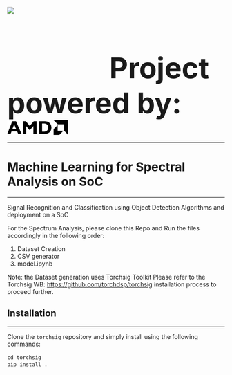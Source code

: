 <p align="left">
    <picture>
        <img src="https://www.strath.ac.uk/media/1newwebsite/documents/brand/strath_main.jpg" width="35%"/>
    </picture>
    <span style= "font-size: 50pt; font-weight: bold;">&nbsp;&nbsp;&nbsp;&nbsp;&nbsp;&nbsp;&nbsp;&nbsp;&nbsp;&nbsp;&nbsp;&nbsp;&nbsp&nbsp;&nbsp;&nbsp;&nbsp;&nbsp;&nbsp;&nbsp;&nbsp;&nbsp;&nbsp;&nbsp;&nbsp;&nbsp;&nbsp;&nbsp;&nbsp;&nbsp;&nbsp;&nbsp;&nbsp;&nbsp;&nbsp;&nbsp;&nbsp;&nbsp;&nbsp;&nbsp;&nbsp;&nbsp;&nbsp;&nbsp;&nbsp;&nbsp;Project powered by:&nbsp;&nbsp;&nbsp;&nbsp;</span>             
    <picture>
        <img src="https://raw.githubusercontent.com/Xilinx/Image-Collateral/main/xilinx-logo.png" width="28%"/>
    </picture>
</p>

---

# Machine Learning for Spectral Analysis on SoC
---

Signal Recognition and Classification using Object Detection Algorithms and deployment on a SoC

For the Spectrum Analysis, please clone this Repo and Run the files accordingly in the following order:

1. Dataset Creation
2. CSV generator
3. model.ipynb

Note: the Dataset generation uses Torchsig Toolkit Please refer to the Torchsig WB: https://github.com/torchdsp/torchsig installation process to proceed further.

## Installation
---
Clone the `torchsig` repository and simply install using the following commands:
```
cd torchsig
pip install .
```
